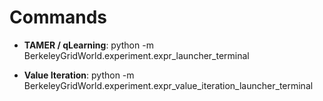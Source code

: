 # Commands
- **TAMER / qLearning**: python -m BerkeleyGridWorld.experiment.expr_launcher_terminal

- **Value Iteration**: python -m BerkeleyGridWorld.experiment.expr_value_iteration_launcher_terminal